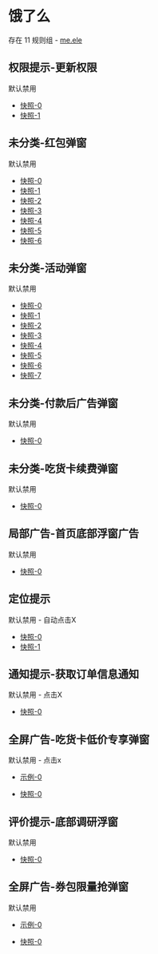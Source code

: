 # 饿了么

存在 11 规则组 - [me.ele](/src/apps/me.ele.ts)

## 权限提示-更新权限

默认禁用

- [快照-0](https://i.gkd.li/i/12650280)
- [快照-1](https://i.gkd.li/i/13206819)

## 未分类-红包弹窗

默认禁用

- [快照-0](https://i.gkd.li/i/12650238)
- [快照-1](https://i.gkd.li/i/13294893)
- [快照-2](https://i.gkd.li/i/13331361)
- [快照-3](https://i.gkd.li/i/13362974)
- [快照-4](https://i.gkd.li/i/13376008)
- [快照-5](https://i.gkd.li/i/13710581)
- [快照-6](https://i.gkd.li/i/12650713)

## 未分类-活动弹窗

默认禁用

- [快照-0](https://i.gkd.li/i/12726709)
- [快照-1](https://i.gkd.li/i/13476719)
- [快照-2](https://i.gkd.li/i/13523508)
- [快照-3](https://i.gkd.li/i/13685037)
- [快照-4](https://i.gkd.li/i/13476611)
- [快照-5](https://i.gkd.li/i/13523541)
- [快照-6](https://i.gkd.li/i/13710574)
- [快照-7](https://i.gkd.li/i/13710591)

## 未分类-付款后广告弹窗

默认禁用

- [快照-0](https://i.gkd.li/i/13205301)

## 未分类-吃货卡续费弹窗

默认禁用

- [快照-0](https://i.gkd.li/i/13295007)

## 局部广告-首页底部浮窗广告

默认禁用

- [快照-0](https://i.gkd.li/i/13710588)

## 定位提示

默认禁用 - 自动点击X

- [快照-0](https://i.gkd.li/i/13710588)
- [快照-1](https://i.gkd.li/i/13710585)

## 通知提示-获取订单信息通知

默认禁用 - 点击X

- [快照-0](https://i.gkd.li/i/13931205)

## 全屏广告-吃货卡低价专享弹窗

默认禁用 - 点击x

- [示例-0](https://m.gkd.li/101449500/4efc22d1-508e-4b7a-a1c0-efd4e1637277)

- [快照-0](https://i.gkd.li/i/14473000)

## 评价提示-底部调研浮窗

默认禁用

- [快照-0](https://i.gkd.li/i/14630370)

## 全屏广告-券包限量抢弹窗

默认禁用

- [示例-0](https://m.gkd.li/101449500/a7264d48-cdf6-4f6c-851c-3b6f94f71405)

- [快照-0](https://i.gkd.li/i/14740515)
